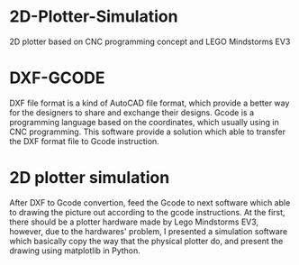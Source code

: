 # 2D-Plotter-Simulation
2D plotter based on CNC programming concept and LEGO Mindstorms EV3

# DXF-GCODE
DXF file format is a kind of AutoCAD file format, which provide a better way for the designers to share and exchange their designs.
Gcode is a programming language based on the coordinates, which usually using in CNC programming.
This software provide a solution which able to transfer the DXF format file to Gcode instruction.

# 2D plotter simulation
After DXF to Gcode convertion, feed the Gcode to next software which able to drawing the picture out according to the gcode instructions.
At the first, there should be a plotter hardware made by Lego Mindstorms EV3, however, due to the hardwares' problem, I presented a simulation software which basically copy the way that the physical plotter do, and present the drawing using matplotlib in Python.
